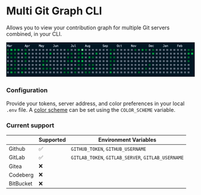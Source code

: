 # Multi Git Graph CLI

Allows you to view your contribution graph for multiple Git servers combined, in your CLI.

<img src="demo/demo.png" alt="demo" width="700"/>

### Configuration

Provide your tokens, server address, and color preferences in your local `.env` file.
A [color scheme](src/colors.rs) can be set using the `COLOR_SCHEME` variable.

### Current support

|           | Supported | Environment Variables                              |
| --------- | --------- | -------------------------------------------------- |
| Github    | ✅        | `GITHUB_TOKEN`, `GITHUB_USERNAME`                  |
| GitLab    | ✅        | `GITLAB_TOKEN`, `GITLAB_SERVER`, `GITLAB_USERNAME` |
| Gitea     | ❌        |
| Codeberg  | ❌        |
| BitBucket | ❌        |
